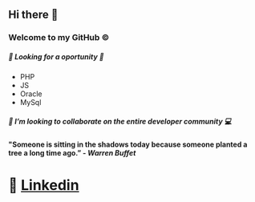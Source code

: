 ## **Hi there** 👋
### Welcome to my GitHub :copyright:

##### :construction_worker: Looking for a oportunity :eyes:

* PHP
* JS
* Oracle
* MySql
##### 👯 I’m looking to collaborate on the entire developer community :computer:

#### "Someone is sitting in the shadows today because someone planted a tree a long time ago.” - *Warren Buffet*
# :link: [Linkedin](https://www.linkedin.com/in/odairpanizzijunior/)


<!--
**OdairPanizziJunior/OdairPanizziJunior** is a ✨ _special_ ✨ repository because its `README.md` (this file) appears on your GitHub profile.


Here are some ideas to get you started:

- 🔭 I’m currently working on ...
- 🌱 I’m currently learning ...
- 👯 I’m looking to collaborate on ...
- 🤔 I’m looking for help with ...
- 💬 Ask me about ...
- 📫 How to reach me: ...
- 😄 Pronouns: ...
- ⚡ Fun fact: ...
##### :books: 
##### :construction_worker: I’m currently working on JBS Foods
-->
